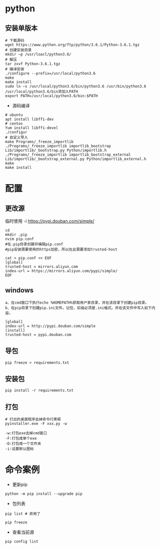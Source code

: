 # python

## 安装单版本
```shell
# 下载源码
wget https://www.python.org/ftp/python/3.6.1/Python-3.6.1.tgz 
# 创建安装目录
mkdir –p /usr/loacl/python3.6/ 
# 解压
tar zxvf Python-3.6.1.tgz 
# 编译安装
./configure --prefix=/usr/local/python3.6 
make 
make install 
sudo ln –s /usr/local/python3.6/bin/python3.6 /usr/bin/python3.6 
/usr/local/python3.6/bin添加入PATH 
export PATH=/usr/local/python3.6/bin:$PATH 
```

- 源码编译
```shell
# ubuntu
apt install libffi-dev 
# centos
Yum install libffi-devel 
./configur  
# 自定义导入 
make Programs/_freeze_importlib 
./Programs/_freeze_importlib importlib_bootstrap Lib/importlib/_bootstrap.py Python/importlib.h 
./Programs/_freeze_importlib importlib_bootstrap_external Lib/importlib/_bootstrap_external.py Python/importlib_external.h 
make 
make install  
```

# 配置
## 更改源
临时使用 -i  https://pypi.douban.com/simple/ 
```
cd 
mkdir .pip 
nvim pip.conf 
#在.pip目录创建并编辑pip.conf 
#pip安装需要使用的https加密，所以在此需要添加trusted-host 

cat > pip.conf << EOF 
[global] 
trusted-host = mirrors.aliyun.com 
index-url = https://mirrors.aliyun.com/pypi/simple/  
EOF 
```

## windows
```
a、在cmd窗口下执行echo %HOMEPATH%获取用户家目录，并在该目录下创建pip目录。 
b、在pip目录下创建pip.ini文件。记住，后缀必须是.ini格式。并在该文件中写入如下内容。 

[global] 
index-url = http://pypi.douban.com/simple 
[install] 
trusted-host = pypi.douban.com 
```

## 导包
```shell
pip freeze > requirements.txt 
```

## 安装包
```shell
pip install -r requirements.txt 
```

## 打包
```shell
# 打出的桌面程序去掉命令行黑框 
pyinstaller.exe -F xxx.py -w 

-w:打包exe去掉cmd窗口 
-F:打包成单个exe 
-D:打包成一个文件夹 
-i:设置默认图标 
```


# 命令案例
-  更新pip
```shell
python -m pip install --upgrade pip
```

- 包列表
```shell
pip list # 弃用了

pip freeze 
```

- 查看当前源
```shell
pip config list
```
